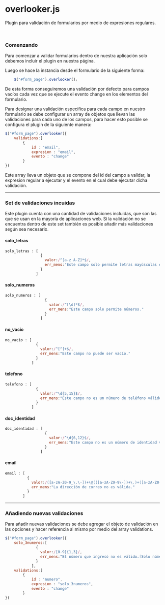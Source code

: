 # overlooker.js
Plugin para validación de formularios por medio de expresiones regulares.

<br>

<h3>Comenzando</h3>

<p>Para comenzar a validar formularios dentro de nuestra aplicación solo debemos incluir el plugin en nuestra página.

Luego se hace la instancia desde el formulario de la siguiente forma:
</p>

```JavaScript
    $("#form_page").overlooker();
```

<p>De esta forma conseguiremos una validación por defecto para campos vacíos cada vez que se ejecute el evento change en los elementos del formulario.</p>

<p>
Para designar una validación específica para cada campo en nuestro formulario se debe configurar un array de objetos que llevan las validaciones para cada uno de los campos, para hacer esto posible se configura el plugin de la siguiente manera:
</p>

```JavaScript
$("#form_page").overlooker({
    validations:[
        {
            id : "email",
            expresion : "email",
            evento : "change"
        }
})
```

<p>Este array lleva un objeto que se compone del id del campo a validar, la expresion regular a ejecutar y el evento en el cual
debe ejecutar dicha validación.</p>

<hr>

<h3>Set de validaciones incuidas</h3>

<p>Este plugin cuenta con una cantidad de validaciones incluidas, que son las que se usan en la mayoría de aplicaciones web.
Si la validación no se encuentra dentro de este set también es posible añadir más validaciones según sea necesario.</p>

<h4>solo_letras</h4>

```JavaScript
solo_letras : [ 
                {
                  valor:/^[a-z A-Z]*$/,
                  err_mens:"Este campo solo permite letras mayúsculas o minúsculas."
                }
              ]
```

<h4>solo_numeros</h4>

```JavaScript
solo_numeros : [ 
                  {
                    valor:/^[\d]*$/,
                    err_mens:"Este campo solo permite números."
                  }
                ]
```

<h4>no_vacio</h4>

```JavaScript
no_vacio : [ 
              {
                valor:/^[^]+$/,
                err_mens:"Este campo no puede ser vacío."
              }
            ]
```

<h4>telefono</h4>

```JavaScript
telefono : [ 
              {
                valor:/^\d{5,15}$/,
                err_mens:"Este campo no es un número de teléfono válido.[Solo números 5 a 15 caractéres.]"
              }
            ]
```


<h4>doc_identidad</h4>

```JavaScript
doc_identidad : [ 
                  {
                    valor:/^\d{6,12}$/,
                    err_mens:"Este campo no es un número de identidad válido.[Solo números 6 a 12 caractéres.]"
                  }
                ]
```

<h4>email</h4>

```JavaScript
email : [ 
          {
            valor:/([a-zA-Z0-9_\.\-])+\@(([a-zA-Z0-9\-])+\.)+([a-zA-Z0-9]{2,4})/,
            err_mens:"La dirección de correo no es válida."
          }
        ]
```

<hr>

<h3>Añadiendo nuevas validaciones</h3>

<p>Para añadir nuevas validaciones se debe agregar el objeto de validación en las opciones y hacer referencia al mismo por medio
del array validations.</p>

```JavaScript
$("#form_page").overlooker({
    solo_3numeros:[
              {
                valor:/[0-9]{1,3}/,
                err_mens:"El número que ingresó no es válido.[Solo números de máximo 3 dígitos.]"
              }
            ],
    validations:[
        {
            id : "numero",
            expresion : "solo_3numeros",
            evento : "change"
        }
})
```
